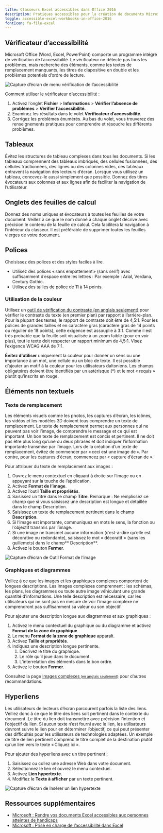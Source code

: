 ```yaml
---
title: Classeurs Excel accessibles dans Office 2016
description: Pratiques accessibles pour la création de documents Microsoft Excel 2016.
toggle: accessible-excel-workbooks-in-office-2016
fontIcon: fa-file-excel
---
```


## Vérificateur d’accessibilité

Microsoft Office (Word, Excel, PowerPoint) comporte un programme intégré de vérification de l’accessibilité. Le vérificateur ne détecte pas tous les problèmes, mais recherche des éléments, comme les textes de remplacement manquants, les titres de diapositive en double et les problèmes potentiels d’ordre de lecture.

<div class="row">
<div class="col-md-7 mrgn-bttm-md">
<img class="img-responsive" src="{{ rootPath }}img/fr/office2016/excel-01.jpg" alt="Capture d’écran de menu vérification de l’accessibilité" />
</div>
</div>

Comment utiliser le vérificateur d’accessibilité&nbsp;:

1. Activez l’onglet **Fichier** > **Informations** > **Vérifier l’absence de problèmes** > **Vérifier l’accessibilité.**
2. Examinez les résultats dans le volet **Vérificateur d’accessibilité**.
3. Corrigez les problèmes énumérés. Au bas du volet, vous trouverez des renseignements pratiques pour comprendre et résoudre les différents problèmes.

## Tableaux

Évitez les structures de tableau complexes dans tous les documents. Si les tableaux comprennent des tableaux imbriqués, des cellules fusionnées, des cellules fractionnées, des lignes ou des colonnes vides, ces tableaux entravent la navigation des lecteurs d’écran. Lorsque vous utilisez un tableau, concevez-le aussi simplement que possible. Donnez des titres évocateurs aux colonnes et aux lignes afin de faciliter la navigation de l’utilisateur.

## Onglets des feuilles de calcul

Donnez des noms uniques et évocateurs à toutes les feuilles de votre document. Veillez à ce que le nom donné à chaque onglet décrive avec précision le contenu de la feuille de calcul. Cela facilitera la navigation à l’intérieur du classeur. Il est préférable de supprimer toutes les feuilles vierges de votre document.

## Polices

Choisissez des polices et des styles faciles à lire.

- Utilisez des polices « sans empattement » (sans serif) avec suffisamment d’espace entre les lettres : Par exemple : Arial, Verdana, Century Gothic.
- Utilisez des tailles de police de 11 à 14 points.

### Utilisation de la couleur

Utilisez un [outil de vérification du contraste (en anglais seulement)](https://webaim.org/resources/contrastchecker/) pour vérifier le contraste du texte (en premier plan) par rapport à l’arrière-plan. Pour la plupart des textes, le rapport de contraste doit être de 4,5:1. Pour les polices de grandes tailles et en caractère gras (caractère gras de 14 points ou régulier de 18 points), cette exigence est assouplie à 3:1. Comme il est très probable que la feuille soit visualisée à un zoom faible (pour en voir plus), tout le texte doit respecter un rapport minimum de 4,5:1. Visez l’exigence WCAG AAA de 7:1.

**Évitez d’utiliser** uniquement la couleur pour donner un sens ou une importance à un mot, une cellule ou un bloc de texte. Il est possible d’ajouter un motif à la couleur pour les utilisateurs daltoniens. Les champs obligatoires doivent être identifiés par un astérisque (*) et le mot «&nbsp;requis&nbsp;» plutôt qu’inscrits en rouge.

## Éléments non textuels

### Texte de remplacement

Les éléments visuels comme les photos, les captures d’écran, les icônes, les vidéos et les modèles 3D doivent tous comprendre un texte de remplacement. Le texte de remplacement permet aux personnes qui ne peuvent pas voir l’image, de comprendre le message et ce qui est important. Un bon texte de remplacement est concis et pertinent. Il ne doit pas être plus long qu’une ou deux phrases et doit indiquer l’information importante transmise par l’image. Lors de la création d’un texte de remplacement, évitez de commencer par «&#8201;ceci est une image de&#8201;». Par contre, pour les captures d’écran, commencez par «&nbsp;capture d’écran de&nbsp;».

Pour attribuer du texte de remplacement aux images&nbsp;:

1. Ouvrez le menu contextuel en cliquant à droite sur l’image ou en appuyant sur la touche de l’application.
2. Activez **Format de l’image**.
3. Activez l’outil **Taille et propriétés**.
4. Saisissez un titre dans le champ **Titre**. Remarque : Ne remplissez ce champ que si vous saisissez une description est longue et détaillée dans le champ Description.
5. Saisissez un texte de remplacement pertinent dans le champ **Description**.
6. Si l’image est importante, communiquez en mots le sens, la fonction ou l’objectif transmis par l’image.
7. Si une image ne transmet aucune information (c’est-à-dire qu’elle est décorative ou redondante), saisissez le mot « décoratif » (sans les guillemets) dans le champ** Description**.
8. Activez le bouton **Fermer**.

<div class="row">
<div class="col-md-9">
<img class="img-responsive" src="{{ rootPath }}img/fr/office2016/excel-02.jpg" alt="Capture d’écran de Outil Format de l’image" />
</div>
</div>

### Graphiques et diagrammes

Veillez à ce que les images et les graphiques complexes comportent de longues descriptions. Les images complexes comprennent : les schémas, les plans, les diagrammes ou toute autre image véhiculant une grande quantité d’informations. Une telle description est nécessaire, car les utilisateurs qui ne sont pas en mesure de voir l’image complexe ne comprendront pas suffisamment sa valeur ou son objectif.

Pour ajouter une description longue aux diagrammes et aux graphiques&nbsp;:

1. Activez le menu contextuel du graphique ou du diagramme et activez **Format de la zone de graphique**.
2. Le menu **Format de la zone de graphique** apparaît.
3. Activez **Taille et propriétés**.
4. Indiquez une description longue pertinente.
    1. Décrivez le titre du graphique.
    2. Le rôle qu’il joue dans le document.
    3. L’interrelation des éléments dans le bon ordre.
5. Activez le bouton **Fermer**.

Consultez la page <a href="https://www.w3.org/WAI/tutorials/images/complex/" hreflang="en">Images complexes<small> (en anglais seulement)</small></a> pour d’autres recommandations.

## Hyperliens

Les utilisateurs de lecteurs d’écran parcourent parfois la liste des liens. Veillez donc à ce que le titre des liens soit pertinent dans le contexte du document. Le titre du lien doit transmettre avec précision l’intention et l’objectif du lien. Si aucun texte n’est fourni avec le lien, les utilisateurs devront suivre le lien pour en déterminer l’objectif, ce qui peut présenter des difficultés pour les utilisateurs de technologies adaptées. Un exemple de titre de lien pertinent comprend le titre complet de la destination plutôt qu’un lien vers le texte «&#8201;Cliquez ici&#8201;».

Pour ajouter des hyperliens avec un titre pertinent&nbsp;:

1. Saisissez ou collez une adresse Web dans votre document.
2. Sélectionnez le lien et ouvrez le menu contextuel.
3. Activez **Lien hypertexte**.
4. Modifiez le **Texte à afficher** par un texte pertinent.

<div class="row">
<div class="col-md-9">
<img class="img-responsive" src="{{ rootPath }}img/fr/office2016/excel-03.jpg" alt="Capture d’écran de Insérer un lien hypertexte" />
</div>
</div>

## Ressources supplémentaires

- [Microsoft : Rendre vos documents Excel accessibles aux personnes atteintes de handicaps](https://support.microsoft.com/fr-fr/office/rendre-vos-documents-excel-accessibles-aux-personnes-atteintes-d-un-handicap-6cc05fc5-1314-48b5-8eb3-683e49b3e593?ui=en-us&rs=en-us&ad=us)
- [Microsoft : Prise en charge de l’accessibilité dans Excel](https://support.office.com/fr-fr/article/prise-en-charge-de-l-accessibilit%C3%A9-dans-excel-0976b140-7033-4e2d-8887-187280701bf8)
